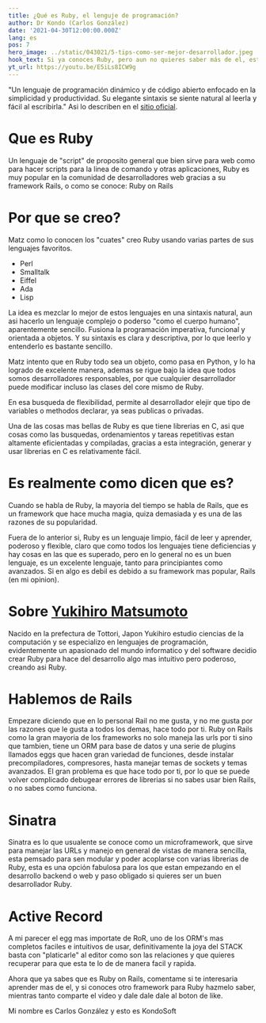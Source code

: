 ```yaml
---
title: ¿Qué es Ruby, el lenguje de programación?
author: Dr Kondo (Carlos González)
date: '2021-04-30T12:00:00.000Z'
lang: es
pos: 7
hero_image: ../static/043021/5-tips-como-ser-mejor-desarrollador.jpeg
hook_text: Si ya conoces Ruby, pero aun no quieres saber más de el, estas en el lugar adecuado. Creado por Matz
yt_url: https://youtu.be/E5iLs8ICW9g
---
```


"Un lenguaje de programación dinámico y de código abierto enfocado en la simplicidad y productividad. Su elegante sintaxis se siente natural al leerla y fácil al escribirla." Asi lo describen en el [sitio oficial](https://www.ruby-lang.org/).


# Que es Ruby

Un lenguaje de "script" de proposito general que bien sirve para web como para hacer scripts para la linea de comando y otras aplicaciones, Ruby es muy popular en la comunidad de desarrolladores web gracias a su framework Rails, o como se conoce: Ruby on Rails

# Por que se creo?

Matz como lo conocen los "cuates" creo Ruby usando varias partes de sus lenguajes favoritos.
- Perl
- Smalltalk
- Eiffel
- Ada
- Lisp

La idea es mezclar lo mejor de estos lenguajes en una sintaxis natural, aun asi hacerlo un lenguaje complejo o poderso "como el cuerpo humano", aparentemente sencillo. Fusiona la programación imperativa, funcional y orientada a objetos. Y su sintaxis es clara y descriptiva, por lo que leerlo y entenderlo es bastante sencillo.

Matz intento que en Ruby todo sea un objeto, como pasa en Python, y lo ha logrado de excelente manera, ademas se rigue bajo la idea que todos somos desarrolladores responsables, por que cualquier desarrollador puede modificar incluso las clases del core mismo de Ruby.

En esa busqueda de flexibilidad, permite al desarrollador elejir que tipo de variables o methodos declarar, ya seas publicas o privadas.

Una de las cosas mas bellas de Ruby es que tiene librerias en C, asi que cosas como las busquedas, ordenamientos y tareas repetitivas estan altamente eficientadas y compiladas, gracias a esta integración, generar y usar librerias en C es relativamente fácil.

# Es realmente como dicen que es?

  Cuando se habla de Ruby, la mayoria del tiempo se habla de Rails, que es un framework que hace mucha magia, quiza demasiada y es una de las razones de su popularidad.

  Fuera de lo anterior si, Ruby es un lenguaje limpio, fácil de leer y aprender, poderoso y flexible, claro que como todos los lenguajes tiene deficiencias y hay cosas en las que es superado, pero en lo general no es un buen lenguaje, es un excelente lenguaje, tanto para principiantes como avanzados. Si en algo es debil es debido a su framework mas popular, Rails (en mi opinion).


# Sobre [Yukihiro Matsumoto](https://matz.rubyist.net/)

  Nacido en la  prefectura de Tottori, Japon Yukihiro estudio ciencias de la computación y se especializo en lenguajes de programación, evidentemente un apasionado del mundo informatico y del software decidio crear Ruby para hace del desarrollo algo mas intuitivo pero poderoso, creando asi Ruby.

# Hablemos de Rails
  Empezare diciendo que en lo personal Rail no me gusta, y no me gusta por las razones que le gusta a todos los demas, hace todo por ti. Ruby on Rails como la gran mayoria de los frameworks no solo maneja las urls por ti sino que tambien, tiene un ORM para base de datos y una serie de plugins llamados eggs que hacen gran variedad de funciones, desde instalar precompiladores, compresores, hasta manejar temas de sockets y temas avanzados. El gran problema es que hace todo por ti, por lo que se puede volver complicado debugear errores de librerias si no sabes usar bien Rails, o no sabes como funciona.

# Sinatra
  Sinatra es lo que usualente se conoce como un microframework, que sirve para manejar las URLs y manejo en general de vistas de manera sencilla, esta pemsado para sen modular y poder acoplarse con varias librerias de Ruby, esta es una opción fabulosa para los que estan empezando en el desarrollo backend o web y paso obligado si quieres ser un buen desarrollador Ruby.

# Active Record

  A mi parecer el egg mas importate de RoR, uno de los ORM's mas completos faciles e intuitivos de usar, definitivamente la joya del STACK basta con "platicarle" al editor como son las relaciones y que quieres recuperar para que esta te lo de de manera facil y rapida.


  Ahora que ya sabes que es Ruby on Rails, comentame si te interesaria aprender mas de el, y si conoces otro framework para Ruby hazmelo saber, mientras tanto comparte el video y dale dale dale al boton de like.

  Mi nombre es Carlos González y esto es KondoSoft
